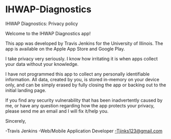 # IHWAP-Diagnostics

IHWAP Diagnostics: Privacy policy

Welcome to the IHWAP Diagnostics app!

This app was developed by Travis Jenkins for the University of Illinois. The app is available on the Apple App Store and Google Play.

I take privacy very seriously. I know how irritating it is when apps collect your data without your knowledge.

I have not programmed this app to collect any personally identifiable information. All data, created by you, is stored in-memory on your device only, and can be simply erased by fully closing the app or backing out to the initial landing page.

If you find any security vulnerability that has been inadvertently caused by me, or have any question regarding how the app protects your privacy, please send me an email and I will fix it/help you.

Sincerely,

-Travis Jenkins
-Web/Mobile Application Developer
-Tjinks123@gmail.com
